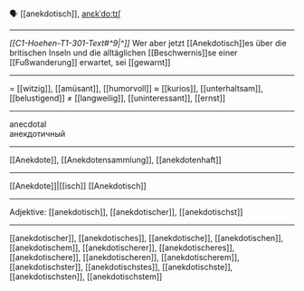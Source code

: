 🗣️ [[anekdotisch]], [anɛkˈdoːtɪʃ](https://youglish.com/pronounce/anekdotisch/german)

---
*[[C1-Hoehen-T1-301-Text#^9|^]]* Wer aber jetzt [[Anekdotisch]]es über die britischen Inseln und die alltäglichen [[Beschwernis]]se einer [[Fußwanderung]] erwartet, sei [[gewarnt]]

---
= [[witzig]], [[amüsant]], [[humorvoll]]
≈ [[kurios]], [[unterhaltsam]], [[belustigend]]
≠ [[langweilig]], [[uninteressant]], [[ernst]]

---
anecdotal  
анекдотичный

---
[[Anekdote]], [[Anekdotensammlung]], [[anekdotenhaft]]

---
[[Anekdote]]|[[isch]]
[[Anekdotisch]]


---
Adjektive: [[anekdotisch]], [[anekdotischer]], [[anekdotischst]]

---
[[anekdotischer]], [[anekdotisches]], [[anekdotische]], [[anekdotischen]], [[anekdotischem]], [[anekdotischerer]], [[anekdotischeres]], [[anekdotischere]], [[anekdotischeren]], [[anekdotischerem]], [[anekdotischster]], [[anekdotischstes]], [[anekdotischste]], [[anekdotischsten]], [[anekdotischstem]]
